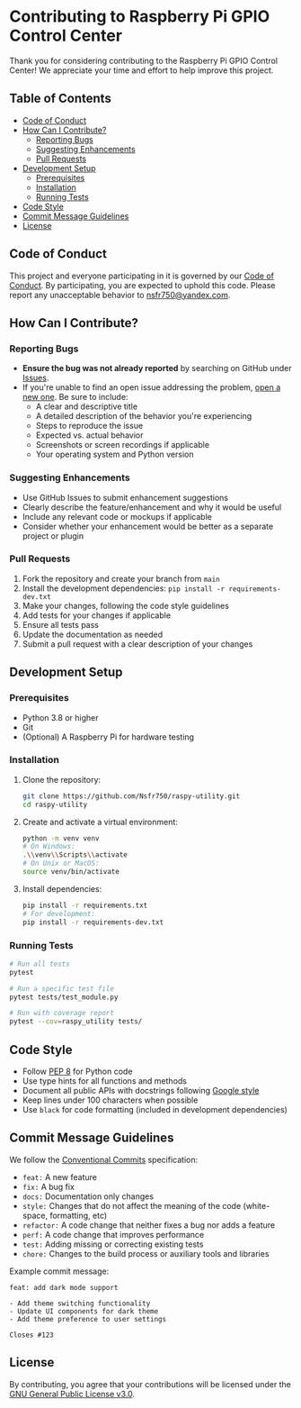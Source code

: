 # Contributing to Raspberry Pi GPIO Control Center

Thank you for considering contributing to the Raspberry Pi GPIO Control Center! We appreciate your time and effort to help improve this project.

## Table of Contents

- [Code of Conduct](#code-of-conduct)
- [How Can I Contribute?](#how-can-i-contribute)
  - [Reporting Bugs](#reporting-bugs)
  - [Suggesting Enhancements](#suggesting-enhancements)
  - [Pull Requests](#pull-requests)
- [Development Setup](#development-setup)
  - [Prerequisites](#prerequisites)
  - [Installation](#installation)
  - [Running Tests](#running-tests)
- [Code Style](#code-style)
- [Commit Message Guidelines](#commit-message-guidelines)
- [License](#license)

## Code of Conduct

This project and everyone participating in it is governed by our [Code of Conduct](CODE_OF_CONDUCT.md). By participating, you are expected to uphold this code. Please report any unacceptable behavior to [nsfr750@yandex.com](mailto:nsfr750@yandex.com).

## How Can I Contribute?

### Reporting Bugs

- **Ensure the bug was not already reported** by searching on GitHub under [Issues](https://github.com/Nsfr750/raspy-utility/issues).
- If you're unable to find an open issue addressing the problem, [open a new one](https://github.com/Nsfr750/raspy-utility/issues/new/choose). Be sure to include:
  - A clear and descriptive title
  - A detailed description of the behavior you're experiencing
  - Steps to reproduce the issue
  - Expected vs. actual behavior
  - Screenshots or screen recordings if applicable
  - Your operating system and Python version

### Suggesting Enhancements

- Use GitHub Issues to submit enhancement suggestions
- Clearly describe the feature/enhancement and why it would be useful
- Include any relevant code or mockups if applicable
- Consider whether your enhancement would be better as a separate project or plugin

### Pull Requests

1. Fork the repository and create your branch from `main`
2. Install the development dependencies: `pip install -r requirements-dev.txt`
3. Make your changes, following the code style guidelines
4. Add tests for your changes if applicable
5. Ensure all tests pass
6. Update the documentation as needed
7. Submit a pull request with a clear description of your changes

## Development Setup

### Prerequisites

- Python 3.8 or higher
- Git
- (Optional) A Raspberry Pi for hardware testing

### Installation

1. Clone the repository:
   ```bash
   git clone https://github.com/Nsfr750/raspy-utility.git
   cd raspy-utility
   ```

2. Create and activate a virtual environment:
   ```bash
   python -m venv venv
   # On Windows:
   .\\venv\\Scripts\\activate
   # On Unix or MacOS:
   source venv/bin/activate
   ```

3. Install dependencies:
   ```bash
   pip install -r requirements.txt
   # For development:
   pip install -r requirements-dev.txt
   ```

### Running Tests

```bash
# Run all tests
pytest

# Run a specific test file
pytest tests/test_module.py

# Run with coverage report
pytest --cov=raspy_utility tests/
```

## Code Style

- Follow [PEP 8](https://www.python.org/dev/peps/pep-0008/) for Python code
- Use type hints for all functions and methods
- Document all public APIs with docstrings following [Google style](https://google.github.io/styleguide/pyguide.html#38-comments-and-docstrings)
- Keep lines under 100 characters when possible
- Use `black` for code formatting (included in development dependencies)

## Commit Message Guidelines

We follow the [Conventional Commits](https://www.conventionalcommits.org/) specification:

- `feat:` A new feature
- `fix:` A bug fix
- `docs:` Documentation only changes
- `style:` Changes that do not affect the meaning of the code (white-space, formatting, etc)
- `refactor:` A code change that neither fixes a bug nor adds a feature
- `perf:` A code change that improves performance
- `test:` Adding missing or correcting existing tests
- `chore:` Changes to the build process or auxiliary tools and libraries

Example commit message:
```
feat: add dark mode support

- Add theme switching functionality
- Update UI components for dark theme
- Add theme preference to user settings

Closes #123
```

## License

By contributing, you agree that your contributions will be licensed under the [GNU General Public License v3.0](LICENSE).
